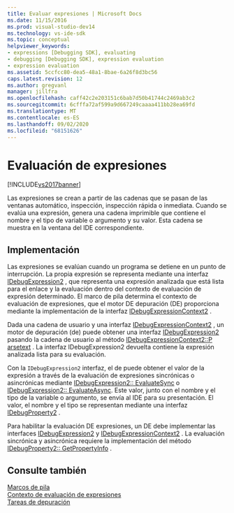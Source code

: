 ```yaml
---
title: Evaluar expresiones | Microsoft Docs
ms.date: 11/15/2016
ms.prod: visual-studio-dev14
ms.technology: vs-ide-sdk
ms.topic: conceptual
helpviewer_keywords:
- expressions [Debugging SDK], evaluating
- debugging [Debugging SDK], expression evaluation
- expression evaluation
ms.assetid: 5ccfcc80-dea5-48a1-8bae-6a26f8d3bc56
caps.latest.revision: 12
ms.author: gregvanl
manager: jillfra
ms.openlocfilehash: caff42c2e203151c6bab7d50b41744c2469ab3c2
ms.sourcegitcommit: 6cfffa72af599a9d667249caaaa411bb28ea69fd
ms.translationtype: MT
ms.contentlocale: es-ES
ms.lasthandoff: 09/02/2020
ms.locfileid: "68151626"
---
```

# <a name="evaluating-expressions"></a>Evaluación de expresiones
[!INCLUDE[vs2017banner](../../includes/vs2017banner.md)]

Las expresiones se crean a partir de las cadenas que se pasan de las ventanas automático, inspección, inspección rápida o inmediata. Cuando se evalúa una expresión, genera una cadena imprimible que contiene el nombre y el tipo de variable o argumento y su valor. Esta cadena se muestra en la ventana del IDE correspondiente.  
  
## <a name="implementation"></a>Implementación  
 Las expresiones se evalúan cuando un programa se detiene en un punto de interrupción. La propia expresión se representa mediante una interfaz [IDebugExpression2](../../extensibility/debugger/reference/idebugexpression2.md) , que representa una expresión analizada que está lista para el enlace y la evaluación dentro del contexto de evaluación de expresión determinado. El marco de pila determina el contexto de evaluación de expresiones, que el motor DE depuración (DE) proporciona mediante la implementación de la interfaz [IDebugExpressionContext2](../../extensibility/debugger/reference/idebugexpressioncontext2.md) .  
  
 Dada una cadena de usuario y una interfaz [IDebugExpressionContext2](../../extensibility/debugger/reference/idebugexpressioncontext2.md) , un motor de depuración (de) puede obtener una interfaz [IDebugExpression2](../../extensibility/debugger/reference/idebugexpression2.md) pasando la cadena de usuario al método [IDebugExpressionContext2::P arsetext](../../extensibility/debugger/reference/idebugexpressioncontext2-parsetext.md) . La interfaz IDebugExpression2 devuelta contiene la expresión analizada lista para su evaluación.  
  
 Con la `IDebugExpression2` interfaz, el de puede obtener el valor de la expresión a través de la evaluación de expresiones sincrónicas o asincrónicas mediante [IDebugExpression2:: EvaluateSync](../../extensibility/debugger/reference/idebugexpression2-evaluatesync.md) o [IDebugExpression2:: EvaluateAsync](../../extensibility/debugger/reference/idebugexpression2-evaluateasync.md). Este valor, junto con el nombre y el tipo de la variable o argumento, se envía al IDE para su presentación. El valor, el nombre y el tipo se representan mediante una interfaz [IDebugProperty2](../../extensibility/debugger/reference/idebugproperty2.md) .  
  
 Para habilitar la evaluación DE expresiones, un DE debe implementar las interfaces [IDebugExpression2](../../extensibility/debugger/reference/idebugexpression2.md) y [IDebugExpressionContext2](../../extensibility/debugger/reference/idebugexpressioncontext2.md) . La evaluación sincrónica y asincrónica requiere la implementación del método [IDebugProperty2:: GetPropertyInfo](../../extensibility/debugger/reference/idebugproperty2-getpropertyinfo.md) .  
  
## <a name="see-also"></a>Consulte también  
 [Marcos de pila](../../extensibility/debugger/stack-frames.md)   
 [Contexto de evaluación de expresiones](../../extensibility/debugger/expression-evaluation-context.md)   
 [Tareas de depuración](../../extensibility/debugger/debugging-tasks.md)
